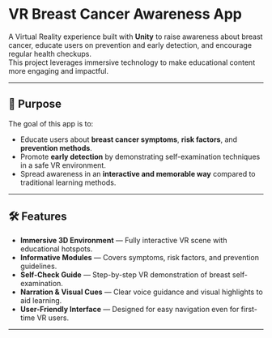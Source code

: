 # VR Breast Cancer Awareness App

A Virtual Reality experience built with **Unity** to raise awareness about breast cancer, educate users on prevention and early detection, and encourage regular health checkups.  
This project leverages immersive technology to make educational content more engaging and impactful.

---

## 🎯 Purpose

The goal of this app is to:
- Educate users about **breast cancer symptoms**, **risk factors**, and **prevention methods**.
- Promote **early detection** by demonstrating self-examination techniques in a safe VR environment.
- Spread awareness in an **interactive and memorable way** compared to traditional learning methods.

---

## 🛠️ Features

- **Immersive 3D Environment** — Fully interactive VR scene with educational hotspots.
- **Informative Modules** — Covers symptoms, risk factors, and prevention guidelines.
- **Self-Check Guide** — Step-by-step VR demonstration of breast self-examination.
- **Narration & Visual Cues** — Clear voice guidance and visual highlights to aid learning.
- **User-Friendly Interface** — Designed for easy navigation even for first-time VR users.

---

